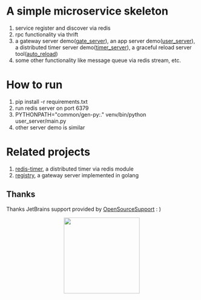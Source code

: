 # A simple microservice skeleton
1. service register and discover via redis
2. rpc functionality via thrift
3. a gateway server demo([gate_server](gate_server)), an app server demo([user_server](user_server)), a distributed timer server demo([timer_server](timer_server)), a graceful reload server tool([auto_reload](auto_reload))
4. some other functionality like message queue via redis stream, etc.

# How to run
1. pip install -r requirements.txt
2. run redis server on port 6379
3. PYTHONPATH="common/gen-py:." venv/bin/python user_server/main.py
4. other server demo is similar

# Related projects
1. [redis-timer](https://github.com/tzongw/redis-timer), a distributed timer via redis module
2. [registry](https://github.com/tzongw/registry), a gateway server implemented in golang

## Thanks
Thanks JetBrains support provided by [OpenSourceSupport](https://www.jetbrains.com/community/opensource/#support) : )
<div align="center">
<img src="https://resources.jetbrains.com/storage/products/company/brand/logos/jb_beam.svg" width="200" height="200"/>
</div>